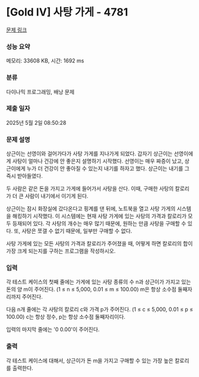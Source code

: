# [Gold IV] 사탕 가게 - 4781 

[문제 링크](https://www.acmicpc.net/problem/4781) 

### 성능 요약

메모리: 33608 KB, 시간: 1692 ms

### 분류

다이나믹 프로그래밍, 배낭 문제

### 제출 일자

2025년 5월 2일 08:50:28

### 문제 설명

<p>상근이는 선영이와 걸어가다가 사탕 가게를 지나가게 되었다. 갑자기 상근이는 선영이에게 사탕이 얼마나 건강에 안 좋은지 설명하기 시작했다. 선영이는 매우 짜증이 났고, 상근이에게 누가 더 건강이 안 좋아질 수 있는지 내기를 하자고 했다. 상근이는 내기를 그 즉시 받아들였다.</p>

<p>두 사람은 같은 돈을 가지고 가게에 들어가서 사탕을 산다. 이때, 구매한 사탕의 칼로리가 더 큰 사람이 내기에서 이기게 된다.</p>

<p>상근이는 잠시 화장실에 갔다온다고 핑계를 댄 뒤에, 노트북을 열고 사탕 가게의 시스템을 해킹하기 시작했다. 이 시스템에는 현재 사탕 가게에 있는 사탕의 가격과 칼로리가 모두 등재되어 있다. 각 사탕의 개수는 매우 많기 때문에, 원하는 만큼 사탕을 구매할 수 있다. 또, 사탕은 쪼갤 수 없기 때문에, 일부만 구매할 수 없다.</p>

<p>사탕 가게에 있는 모든 사탕의 가격과 칼로리가 주어졌을 때, 어떻게 하면 칼로리의 합이 가장 크게 되는지를 구하는 프로그램을 작성하시오.</p>

### 입력 

 <p>각 테스트 케이스의 첫째 줄에는 가게에 있는 사탕 종류의 수 n과 상근이가 가지고 있는 돈의 양 m이 주어진다. (1 ≤ n ≤ 5,000, 0.01 ≤ m ≤ 100.00) m은 항상 소수점 둘째자리까지 주어진다.</p>

<p>다음 n개 줄에는 각 사탕의 칼로리 c와 가격 p가 주어진다. (1 ≤ c ≤ 5,000, 0.01 ≤ p ≤ 100.00) c는 항상 정수, p는 항상 소수점 둘째자리이다.</p>

<p>입력의 마지막 줄에는 '0 0.00'이 주어진다.</p>

### 출력 

 <p>각 테스트 케이스에 대해서, 상근이가 돈 m을 가지고 구매할 수 있는 가장 높은 칼로리를 출력한다.</p>

